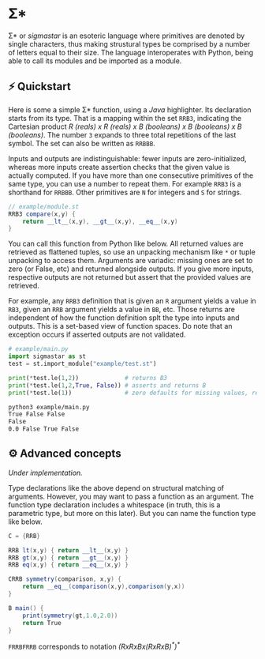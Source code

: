 # Σ* 

Σ* or *sigmastar* is an esoteric language where primitives are 
denoted by single characters, thus making strustural types be
comprised by a number of letters equal to their size.
The language interoperates with Python, being able to call 
its modules and be imported as a module.


## ⚡ Quickstart

Here is some a simple Σ* function, using a *Java* highlighter. 
Its declaration starts from its type. That is a mapping within
the set `RRB3`, indicating the Cartesian product *R (reals) x R (reals) x B (booleans) x B (booleans) x B (booleans)*. The number `3` expands to three total repetitions of the last symbol. The set can also be
written as `RRBBB`.

Inputs and outputs are indistinguishable: fewer inputs are 
zero-initialized, whereas more inputs create assertion checks 
that the given value is actually computed. If you have more 
than one consecutive primitives of the same type, you can use 
a number to repeat them. For example `RRB3` is a shorthand for
`RRBBB`. Other primitives are `N` for integers and `S` for
strings.


```java
// example/module.st
RRB3 compare(x,y) {
    return __lt__(x,y), __gt__(x,y), __eq__(x,y)
}
```

You can call this function from Python like below. All
returned values are retrieved as flattened tuples, so 
use an unpacking mechanism like `*` or tuple unpacking 
to access them. Arguments are variadic: missing ones are 
set to zero (or False, etc) and returned alongside outputs. 
If you give more inputs, respective outputs are not returned
but assert that the provided values are retrieved. 

For example, any `RRB3` definition that is given an `R` argument
yields a value in `RB3`, given an `RRB` argument yields a value in `BB`,
etc. Those returns are independent of how the function definition splt
the type into inputs and outputs. This is a set-based view of function 
spaces. Do note that an exception occurs if asserted outputs are not
validated.

```python
# example/main.py
import sigmastar as st
test = st.import_module("example/test.st")

print(*test.le(1,2))             # returns B3
print(*test.le(1,2,True, False)) # asserts and returns B
print(*test.le(1))               # zero defaults for missing values, returned RB3
```

```bash
python3 example/main.py
True False False
False
0.0 False True False
```


## ⚙ Advanced concepts

*Under implementation.*

Type declarations like the above depend on structural matching of arguments.
However, you may want to pass a function as an argument. The function type
declaration includes a whitespace (in truth, this is a parametric type, but 
more on this later). But you can name the function type like below.

```java
C = {RRB}

RRB lt(x,y) { return __lt__(x,y) }
RRB gt(x,y) { return __gt__(x,y) }
RRB eq(x,y) { return __eq__(x,y) }

CRRB symmetry(comparison, x,y) {
    return __eq__(comparison(x,y),comparison(y,x))
}

B main() {
    print(symmetry(gt,1.0,2.0))
    return True
}
```

`FRRBFRRB` corresponds to notation *(RxRxBx(RxRxB)<sup>&midast;</sup>)<sup>&midast;</sup>* 